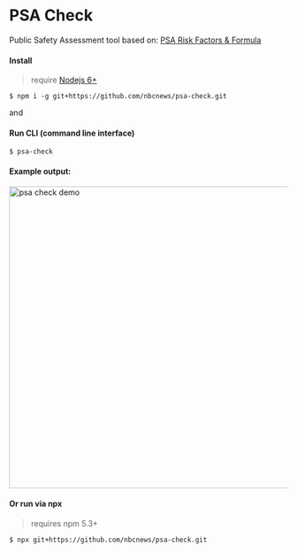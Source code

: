# PSA Check
Public Safety Assessment tool
based on: [PSA Risk Factors & Formula](http://www.arnoldfoundation.org/wp-content/uploads/PSA-Risk-Factors-and-Formula.pdf)


#### Install
> require [Nodejs 6+](https://nodejs.org)

```
$ npm i -g git+https://github.com/nbcnews/psa-check.git
```
and 
#### Run CLI (command line interface)
```
$ psa-check
```

#### Example output:
<img width="545" alt="psa check demo" src="https://user-images.githubusercontent.com/425966/29005342-583ab854-7aa7-11e7-838d-fe89ab0ee05a.png">

#### Or run via npx
> requires npm 5.3+

```
$ npx git+https://github.com/nbcnews/psa-check.git
```
